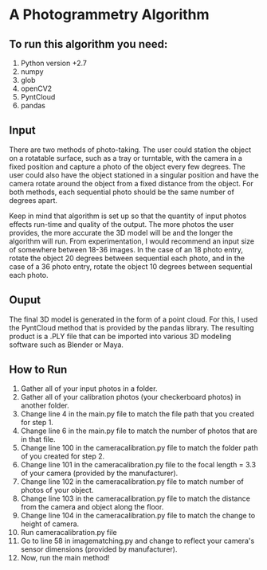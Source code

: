 # A Photogrammetry Algorithm

## To run this algorithm you need:
  1) Python version +2.7
  2) numpy
  3) glob
  4) openCV2
  5) PyntCloud
  6) pandas
  
## Input
There are two methods of photo-taking. The user could station the object on a rotatable surface, such as a tray or turntable, with the camera in a fixed position and capture a photo of the object every few degrees. The user could also have the object stationed in a singular position and have the camera rotate around the object from a fixed distance from the object. For both methods, each sequential photo should be the same number of degrees apart. 

Keep in mind that algorithm is set up so that the quantity of input photos effects run-time and quality of the output. The more photos the user provides, the more accurate the 3D model will be and the longer the algorithm will run. From experimentation, I would recommend an input size of somewhere between 18-36 images. In the case of an 18 photo entry, rotate the object 20 degrees between sequential each photo, and in the case of a 36 photo entry, rotate the object 10 degrees between sequential each photo.

## Ouput
The final 3D model is generated in the form of a point cloud. For this, I used the PyntCloud method that is provided by the pandas library. The resulting product is a .PLY file that can be imported into various 3D modeling software such as Blender or Maya.

## How to Run
1) Gather all of your input photos in a folder.
2) Gather all of your calibration photos (your checkerboard photos) in another folder. 
3) Change line 4 in the main.py file to match the file path that you created for step 1.
3) Change line 6 in the main.py file to match the number of photos that are in that file.
4) Change line 100 in the cameracalibration.py file to match the folder path of you created for step 2.
5) Change line 101 in the cameracalibration.py file to the focal length = 3.3 of your camera (provided by the manufacturer).
6) Change line 102 in the cameracalibration.py file to match number of photos of your object.
7) Change line 103 in the cameracalibration.py file to match the distance from the camera and object along the floor.
8) Change line 104 in the cameracalibration.py file to match the change to height of camera.
9) Run cameracalibration.py file
10) Go to line 58 in imagematching.py and change to reflect your camera's sensor dimensions (provided by manufacturer).
11) Now, run the main method!
